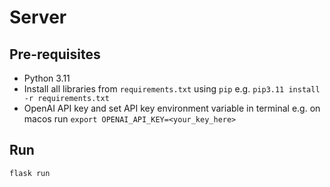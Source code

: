 # Server

## Pre-requisites

- Python 3.11
- Install all libraries from `requirements.txt` using `pip` e.g. `pip3.11 install -r requirements.txt`
- OpenAI API key and set API key environment variable in terminal e.g. on macos run `export OPENAI_API_KEY=<your_key_here>`

## Run

`flask run`
